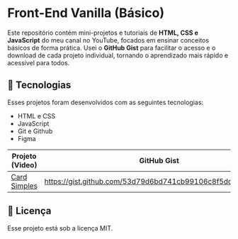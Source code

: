# Front-End Vanilla (Básico)
Este repositório contém mini-projetos e tutoriais de **HTML, CSS e JavaScript** do meu canal no YouTube, focados em ensinar conceitos básicos de forma prática. Usei o **GitHub Gist** para facilitar o acesso e o download de cada projeto individual, tornando o aprendizado mais rápido e acessível para todos.

## 🚀 Tecnologias
Esses projetos foram desenvolvidos com as seguintes tecnologias:

- HTML e CSS
- JavaScript
- Git e Github
- Figma

|Projeto (Video)                                                 |GitHub Gist                                                 |Clonar                |
|----------------------------------------------------------------|------------------------------------------------------------|----------------------------------------------------------------------------------|
|[Card Simples](https://youtu.be/usIYMt8v2Uc?si=mZSsowER-V4cqqeG)|https://gist.github.com/53d79d6bd741cb99106c8f5dc4256d6e.git|``` git clone https://gist.github.com/53d79d6bd741cb99106c8f5dc4256d6e.git ``` |

## :memo: Licença
Esse projeto está sob a licença MIT.

